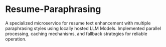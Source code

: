 # Resume-Paraphrasing
A specialized microservice for resume text enhancement with multiple paraphrasing styles using locally hosted LLM Models. Implemented parallel processing, caching mechanisms, and fallback strategies for reliable operation.
